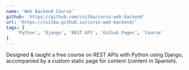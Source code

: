 ```yaml
---
name: 'Web Backend Course'
github: 'https://github.com/csitba/curso-web-backend'
url: 'https://csitba.github.io/curso-web-backend/'
tags: [
    'Python', 'Django', 'REST API', 'Github Pages', 'Course'
]
---
```


Designed & taught a free course on REST APIs with Python using Django, accompanied by a custom static page for content (content in Spanish).